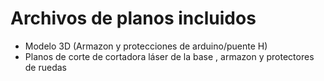 # Archivos de planos incluidos

- Modelo 3D (Armazon y protecciones de arduino/puente H)
- Planos de corte de cortadora láser de la base , armazon y protectores de ruedas
